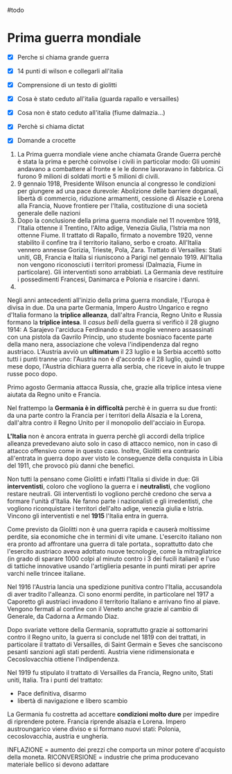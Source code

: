 #todo

# Prima guerra mondiale


- [x] Perche si chiama grande guerra
- [x] 14 punti di wilson e collegarli all'italia
- [x] Comprensione di un testo di giolitti
- [x] Cosa è stato ceduto all'italia (guarda rapallo e versailles)
- [x] Cosa non è stato ceduto all'italia (fiume dalmazia...)
- [x] Perchè si chiama dictat
- [x] Domande a crocette




1. La Prima guerra mondiale viene anche chiamata Grande Guerra perchè è stata la prima e perchè coinvolse i civili in particolar modo: Gli uomini andavano a combattere al fronte e le le donne lavoravano in fabbrica. Ci furono 9 milioni di soldati morti e 5 milioni di civili. 
2. 9 gennaio 1918, Presidente Wilson enuncia al congresso le condizioni per giungere ad una pace durevole: Abolizione delle barriere doganali, libertà di commercio, riduzione armamenti, cessione di Alsazie e Lorena alla Francia, Nuove frontiere per l'Italia, costituzione di una società generale delle nazioni
3. Dopo la conclusione della prima guerra mondiale nel 11 novembre 1918, l'Italia ottenne il Trentino, l'Alto adige, Venezia Giulia, l'Istria ma non ottenne Fiume. Il trattato di Rapallo, firmato a novembre 1920, venne stabilito il confine tra il territorio italiano, serbo e croato. All'Italia vennero annesse Gorizia, Trieste, Pola, Zara. Trattato di Versailles: Stati uniti, GB, Francia e Italia si riuniscono a Parigi nel gennaio 1919. All'Italia non vengono riconosciuti i territori promessi (Dalmazia, Fiume in particolare). Gli interventisti sono arrabbiati. La Germania deve restituire i possedimenti Francesi, Danimarca e Polonia e risarcire i danni. 
4. 




Negli anni antecedenti all'inizio della prima guerra mondiale, l'Europa è divisa in due. Da una parte Germania, Impero Austro Ungarico e regno d'Italia formano la **triplice alleanza**, dall'altra Francia, Regno Unito e Russia formano la **triplice intesa**. Il _casus belli_ della guerra si verificò il 28 giugno 1914: A Sarajevo l'arciduca Ferdinando e sua moglie vennero assassinati con una pistola da Gavrilo Princip, uno studente bosniaco facente parte della mano nera, associazione che voleva l'indipendenza dal regno austriaco. L'Austria avviò un **ultimatum** il 23 luglio e la Serbia accettò sotto tutti i punti tranne uno: l'Austria non è d'accordo e il 28 luglio, quindi un mese dopo, l'Austria dichiara guerra alla serbia, che riceve in aiuto le truppe russe poco dopo.

Primo agosto Germania attacca Russia, che, grazie alla triplice intesa viene aiutata da Regno unito e Francia.

Nel frattempo la **Germania è in difficoltà** perchè è in guerra su due fronti: da una parte contro la Francia per i territori della Alsazia e la Lorena, dall'altra contro il Regno Unito per il monopolio dell'acciaio in Europa.

**L'Italia** non è ancora entrata in guerra perchè gli accordi della triplice alleanza prevedevano aiuto solo in caso di attacco nemico, non in caso di attacco offensivo come in questo caso. Inoltre, Giolitti era contrario all'entrata in guerra dopo aver visto le conseguenze della conquista in Libia del 1911, che provocò più danni che benefici.

Non tutti la pensano come Giolitti e infatti l'Italia si divide in due: Gli **interventisti**, coloro che vogliono la guerra e i **neutralisti**, che vogliono restare neutrali. Gli interventisti lo vogliono perchè credono che serva a formare l'unità d'Italia. Ne fanno parte i nazionalisti e gli irredentisti, che vogliono riconquistare i territori dell'alto adige, venezia giulia e Istria. Vincono gli interventisti e nel **1915** l'Italia entra in guerra.

Come previsto da Giolitti non è una guerra rapida e causerà moltissime perdite, sia economiche che in termini di vite umane. L'esercito italiano non era pronto ad affrontare una guerra di tale portata., soprattutto dato che l'esercito austriaco aveva adottato nuove tecnologie, come la mitragliatrice (in grado di sparare 1000 colpi al minuto contro i 3 dei fucili italiani) e l'uso di tattiche innovative usando l'artiglieria pesante in punti mirati per aprire varchi nelle trincee italiane.

Nel 1916 l'Austria lancia una spedizione punitiva contro l'Italia, accusandola di aver tradito l'alleanza. Ci sono enormi perdite, in particolare nel 1917 a Caporetto gli austriaci invadono il territorio Italiano e arrivano fino al piave. Vengono fermati al confine con il Veneto anche grazie al cambio di Generale, da Cadorna a Armando Diaz.

Dopo svariate vettore della Germania, soprattutto grazie ai sottomarini contro il Regno unito, la guerra si conclude nel 1819 con dei trattati, in particolare il trattato di Versailles, di Saint Germain e Seves che sanciscono pesanti sanzioni agli stati perdenti. Austria viene ridimensionata e Cecoslovacchia ottiene l'indipendenza.

Nel 1919 fu stipulato il trattato di Versailles da Francia, Regno unito, Stati uniti, Italia. Tra i punti del trattato:

-   Pace definitiva, disarmo
-   libertà di navigazione e libero scambio

La Germania fu costretta ad accettare **condizioni molto dure** per impedire di riprendere potere. Francia riprende alsazia e Lorena. Impero austroungarico viene diviso e si formano nuovi stati: Polonia, cecoslovacchia, austria e ungheria.

INFLAZIONE = aumento dei prezzi che comporta un minor potere d'acquisto della moneta. RICONVERSIONE = industrie che prima producevano materiale bellico si devono adattare